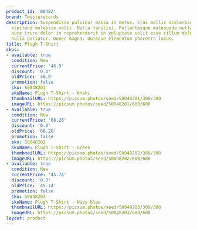 ```yaml
---
product_id: '00482'
brand: Twisterecords
description: Suspendisse pulvinar massa in metus. Cras mollis scelerisque nunc. Nunc
  eleifend molestie velit. Nulla facilisi. Pellentesque malesuada nulla a mi. Duis
  aute irure dolor in reprehenderit in voluptate velit esse cillum dolore eu fugiat
  nulla pariatur. Donec magna. Quisque elementum pharetra lacus.
title: Plugh T-Shirt
skus:
- available: true
  condition: New
  currentPrice: '46.9'
  discount: '0.0'
  oldPrice: '46.9'
  promotion: false
  sku: S0048201
  skuName: Plugh T-Shirt - Khaki
  thumbnailURL: https://picsum.photos/seed/S0048201/300/300
  imageURL: https://picsum.photos/seed/S0048201/600/600
- available: true
  condition: New
  currentPrice: '68.26'
  discount: '0.0'
  oldPrice: '68.26'
  promotion: false
  sku: S0048202
  skuName: Plugh T-Shirt - Green
  thumbnailURL: https://picsum.photos/seed/S0048202/300/300
  imageURL: https://picsum.photos/seed/S0048202/600/600
- available: true
  condition: New
  currentPrice: '45.74'
  discount: '0.0'
  oldPrice: '45.74'
  promotion: false
  sku: S0048203
  skuName: Plugh T-Shirt - Navy blue
  thumbnailURL: https://picsum.photos/seed/S0048203/300/300
  imageURL: https://picsum.photos/seed/S0048203/600/600
layout: product
---
```

